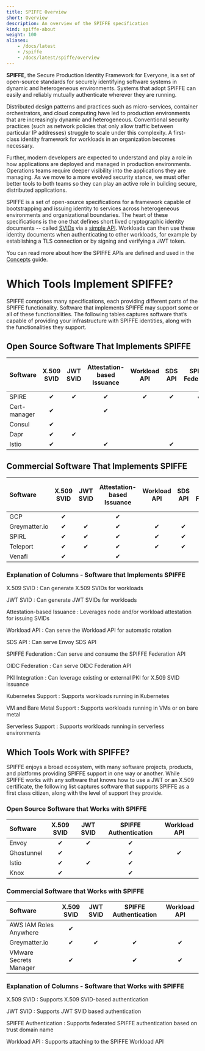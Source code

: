 ```yaml
---
title: SPIFFE Overview
short: Overview
description: An overview of the SPIFFE specification
kind: spiffe-about
weight: 100
aliases:
    - /docs/latest
    - /spiffe
    - /docs/latest/spiffe/overview
---
```


**SPIFFE**, the Secure Production Identity Framework for Everyone, is a set of open-source standards for securely identifying software systems in dynamic and heterogeneous environments. Systems that adopt SPIFFE can easily and reliably mutually authenticate wherever they are running.

Distributed design patterns and practices such as micro-services, container orchestrators, and cloud computing have led to production environments that are increasingly dynamic and heterogeneous. Conventional security practices (such as network policies that only allow traffic between particular IP addresses) struggle to scale under this complexity. A first-class identity framework for workloads in an organization becomes necessary.

Further, modern developers are expected to understand and play a role in how applications are deployed and managed in production environments. Operations teams require deeper visibility into the applications they are managing. As we move to a more evolved security stance, we must offer better tools to both teams so they can play an active role in building secure, distributed applications.

SPIFFE is a set of open-source specifications for a framework capable of bootstrapping and issuing identity to services across heterogeneous environments and organizational boundaries. The heart of these specifications is the one that defines short lived cryptographic identity documents -- called [SVIDs](/docs/latest/spiffe/concepts/#spiffe-verifiable-identity-document-svid) via a [simple API](/docs/latest/spiffe/concepts/#spiffe-workload-api). Workloads can then use these identity documents when authenticating to other workloads, for example by establishing a TLS connection or by signing and verifying a JWT token.

You can read more about how the SPIFFE APIs are defined and used in the [Concepts](/docs/latest/spiffe/concepts/) guide.

<!-- The following static tables replace the old method of importing implementer and tool data using {{< spiffe/issuers >}} and {{< spiffe/consumers >}} -->

# Which Tools Implement SPIFFE?

SPIFFE comprises many specifications, each providing different parts of the SPIFFE functionality. Software that implements SPIFFE may support some or all of these functionalities. The following tables captures software that’s capable of providing your infrastructure with SPIFFE identities, along with the functionalities they support.

## Open Source Software That Implements SPIFFE

| Software     | X.509 SVID | JWT SVID | Attestation-based Issuance | Workload API | SDS API | SPIFFE Federation | OIDC Federation | PKI Integration | Kubernetes Support | VM and Bare Metal Support | Serverless Support |
|:-------------|:----------:|:--------:|:--------------------------:|:------------:|:-------:|:-----------------:|:---------------:|:---------------:|:------------------:|:-------------------------:|:------------------:|
| SPIRE        | ✔          | ✔        | ✔                          | ✔            | ✔       | ✔                 | ✔               | ✔               | ✔                  | ✔                         | ✔                  |
| Cert-manager | ✔          |          | ✔                          |              |         |                   |                 | ✔               | ✔                  |                           |                    |
| Consul       | ✔          |          |                            |              |         |                   |                 | ✔               | ✔                  | ✔                         | Beta               |
| Dapr         | ✔          | ✔        |                            |              |         |                   |                 | ✔               | ✔                  | ✔                         |                    |
| Istio        | ✔          |          | ✔                          |              | ✔       |                   |                 | ✔               | ✔                  | ✔                         |                    |

## Commercial Software That Implements SPIFFE

| Software      | X.509 SVID | JWT SVID | Attestation-based Issuance | Workload API | SDS API | SPIFFE Federation | OIDC Federation | PKI Integration | Kubernetes Support | VM and Bare Metal Support | Serverless Support |
|:--------------|:----------:|:--------:|:--------------------------:|:------------:|:-------:|:-----------------:|:---------------:|:---------------:|:------------------:|:-------------------------:|:------------------:|
| GCP           | ✔          |          | ✔                          |              |         |                   |                 | ✔               | ✔                  | ✔                         |                    |
| Greymatter.io | ✔          | ✔        | ✔                          | ✔            | ✔       |                   |                 | ✔               | ✔                  | ✔                         | ✔                  |
| SPIRL         | ✔          | ✔        | ✔                          | ✔            | ✔       | ✔                 | ✔               | ✔               | ✔                  | ✔                         | ✔                  |
| Teleport      | ✔          | ✔        | ✔                          | ✔            | ✔       | ✔                 | ✔               | ✔               | ✔                  | ✔                         |                    |
| Venafi        | ✔          |          | ✔                          |              |         |                   |                 |                 | ✔                  | ✔                         |                    |

### Explanation of Columns - Software that Implements SPIFFE

X.509 SVID
: Can generate X.509 SVIDs for workloads

JWT SVID
: Can generate JWT SVIDs for workloads

Attestation-based Issuance
: Leverages node and/or workload attestation for issuing SVIDs

Workload API
: Can serve the Workload API for automatic rotation

SDS API
: Can serve Envoy SDS API

SPIFFE Federation
: Can serve and consume the SPIFFE Federation API

OIDC Federation
: Can serve OIDC Federation API

PKI Integration
: Can leverage existing or external PKI for X.509 SVID issuance

Kubernetes Support
: Supports workloads running in Kubernetes

VM and Bare Metal Support
: Supports workloads running in VMs or on bare metal

Serverless Support
: Supports workloads running in serverless environments

## Which Tools Work with SPIFFE?

SPIFFE enjoys a broad ecosystem, with many software projects, products, and platforms providing SPIFFE support in one way or another. While SPIFFE works with any software that knows how to use a JWT or an X.509 certificate, the following list captures software that supports SPIFFE as a first class citizen, along with the level of support they provide.

### Open Source Software that Works with SPIFFE

| Software   | X.509 SVID | JWT SVID | SPIFFE Authentication | Workload API |
|:-----------|:----------:|:--------:|:---------------------:|:------------:|
| Envoy      | ✔          | ✔        | ✔                     |              |
| Ghostunnel | ✔          |          | ✔                     | ✔            |
| Istio      | ✔          | ✔        | ✔                     |              |
| Knox       | ✔          |          | ✔                     |              |

### Commercial Software that Works with SPIFFE

| Software               | X.509 SVID | JWT SVID | SPIFFE Authentication | Workload API |
|:-----------------------|:----------:|:--------:|:---------------------:|:------------:|
| AWS IAM Roles Anywhere | ✔          |          |                       |              |
| Greymatter.io          | ✔          | ✔        | ✔                     | ✔            |
| VMware Secrets Manager | ✔          |          | ✔                     | ✔            |

### Explanation of Columns - Software that Works with SPIFFE

X.509 SVID
: Supports X.509 SVID-based authentication

JWT SVID
: Supports JWT SVID based authentication

SPIFFE Authentication
: Supports federated SPIFFE authentication based on trust domain name

Workload API
: Supports attaching to the SPIFFE Workload API
